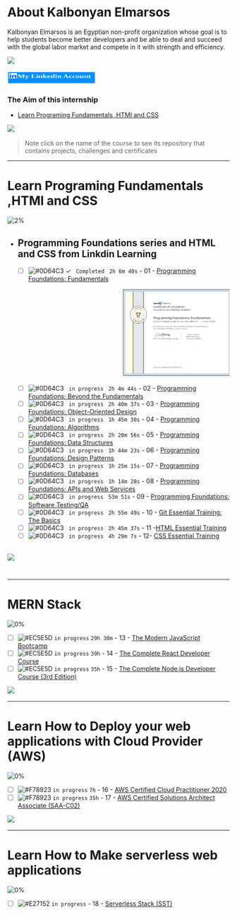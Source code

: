 # About Kalbonyan Elmarsos
 Kalbonyan Elmarsos is an Egyptian non-profit organization whose goal is to help students become better developers and be able to deal and succeed with the global labor market and compete in it with strength and efficiency.
 <br />

 <a target="_blank" href="https://www.linkedin.com/company/%D9%83%D8%A7%D9%84%D8%A8%D9%86%D9%8A%D8%A7%D9%86-%D8%A7%D9%84%D9%85%D8%B1%D8%B5%D9%88%D8%B5/"><img src="https://img.shields.io/badge/-Kalbonyan%20Elmarsos-0077B5?style=for-the-badge&logo=Linkedin&logoColor=white"/></a>

 <a target="_blank" href="https://www.linkedin.com/in/omar-abdelaziz-20598/"><img width="200" height="28" src="my_account.png"/></a>

### The Aim of this internship
- <a href="#Fundamentals">Learn Programing Fundamentals ,HTMl and CSS </a>

<img src="https://img.shields.io/badge/Total%20Number%20Of%20Hours%20For%20All%20Courses-%2B200h-blue">
<br>

> Note click on the name of the course to see its repository that contains projects, challenges and certificates

- - - -
<!-- Fundamentals -->
<span id="Fundamentals"> </span>
# Learn Programing Fundamentals ,HTMl and CSS

![2%](https://progress-bar.dev/2/?title=Done)
<br />
- ## Programming Foundations series and HTML and CSS from Linkdin Learning

    - [ ] ![#0D64C3](https://via.placeholder.com/12/0D64C3/000000?text=+) <span>&#10003;</span> ` Completed` ` 2h 6m 40s` - 01 - [Programming Foundations: Fundamentals](Linkedin-Learning/Programming-Foundation-Fundamentals/)
    <pre>                            <a target="_blank" href="https://www.linkedin.com/feed/update/urn:li:activity:6916735534006505472/"><img width="250" height="200" src="Linkedin_first_certificate.png"/></a></pre>
    - [ ] ![#0D64C3](https://via.placeholder.com/12/0D64C3/000000?text=+) ` in progress` ` 2h 4m 44s` - 02 - [Programming Foundations: Beyond the Fundamentals](Linkedin-Learning/Programming-Foundations-Beyond-Fundamentals)
    - [ ] ![#0D64C3](https://via.placeholder.com/12/0D64C3/000000?text=+) ` in progress` ` 2h 40m 37s` - 03 - [Programming Foundations: Object-Oriented Design](Linkedin-Learning/Programming-Foundation-Object-Oriented-Design/)
    - [ ] ![#0D64C3](https://via.placeholder.com/12/0D64C3/000000?text=+) ` in progress` ` 1h 45m 30s` - 04 - [Programming Foundations: Algorithms](Linkedin-Learning/Programming-Foundations-Algorithms/)
    - [ ] ![#0D64C3](https://via.placeholder.com/12/0D64C3/000000?text=+) ` in progress` ` 2h 20m 56s` - 05 - [Programming Foundations: Data Structures](Linkedin-Learning/Programming-Foundations-Data-Structures/)
    - [ ] ![#0D64C3](https://via.placeholder.com/12/0D64C3/000000?text=+) ` in progress` ` 1h 44m 23s` - 06 - [Programming Foundations: Design Patterns](Linkedin-Learning/Programming-Foundations-Design-Patterns/)
    - [ ] ![#0D64C3](https://via.placeholder.com/12/0D64C3/000000?text=+) ` in progress` ` 1h 25m 15s` - 07 - [Programming Foundations: Databases](Linkedin-Learning/Programming-Foundations-Databases/)
    - [ ] ![#0D64C3](https://via.placeholder.com/12/0D64C3/000000?text=+) ` in progress` ` 1h 14m 28s` - 08 - [Programming Foundations: APIs and Web Services](Linkedin-Learning/Programming-Foundations-APIs-and-Web-Services/)
    - [ ] ![#0D64C3](https://via.placeholder.com/12/0D64C3/000000?text=+) ` in progress` ` 53m 51s` - 09 - [Programming Foundations: Software Testing/QA](Linkedin-Learning/Programming-Foundations-Software-TestingQA/)
    - [ ] ![#0D64C3](https://via.placeholder.com/12/0D64C3/000000?text=+) ` in progress` ` 2h 55m 49s` - 10 - [Git Essential Training: The Basics](Linkedin-Learning/Git-Essential-Training-The-Basics/)
    - [ ] ![#0D64C3](https://via.placeholder.com/12/0D64C3/000000?text=+) ` in progress` ` 2h 45m 37s` - 11 -[HTML Essential Training](Linkedin-Learning/Html-Essential-Training/)
    - [ ] ![#0D64C3](https://via.placeholder.com/12/0D64C3/000000?text=+) ` in progress` ` 4h 29m 7s` - 12- [CSS Essential Training](Linkedin-Learning/CSS-Essential-Training/)
    <br />

<img src="https://img.shields.io/badge/Total%20Number%20Of%20Hours%20For%20This%20Courses-24h27m-blue">

#
- - - -
<!-- MERN -->

<span id="MERN"></span>
# MERN Stack
![0%](https://progress-bar.dev/0/?title=Done)
<br />
- [ ] ![#EC5E5D](https://via.placeholder.com/12/EC5E5D/000000?text=+) `in progress` `29h 30m` - 13 - [The Modern JavaScript Bootcamp](Udemy/The%20Modern%20JavaScript%20Bootcamp/) 
- [ ] ![#EC5E5D](https://via.placeholder.com/12/EC5E5D/000000?text=+) `in progress` `39h` - 14 - [The Complete React Developer Course](Udemy/The%20Complete%20React%20Developer%20Course)
- [ ] ![#EC5E5D](https://via.placeholder.com/12/EC5E5D/000000?text=+) `in progress` `35h` - 15 - [The Complete Node.js Developer Course (3rd Edition)](Udemy/The%20Complete%20Node.js%20Developer%20Course/)

<img src="https://img.shields.io/badge/Total%20Number%20Of%20Hours%20For%20This%20Courses-157h30m-blue">
<br />

- - - -

<!-- AWS -->
<span id="AWS"></span>
# Learn How to Deploy your web applications with Cloud Provider (AWS)
![0%](https://progress-bar.dev/0/?title=Done)
- [ ] ![#F78923](https://via.placeholder.com/12/F78923/000000?text=+) `in progress` `7h` - 16 - [AWS Certified Cloud Practitioner 2020](aGuruCloud/AWS%20Certified%20Cloud%20Practitioner%202020/)
- [ ] ![#F78923](https://via.placeholder.com/12/F78923/000000?text=+) `in progress` `35h` - 17 - [AWS Certified Solutions Architect Associate (SAA-C02)](aGuruCloud/AWS%20Certified%20Solutions%20Architect%20Associate%20(SAA-C02))

<img src="https://img.shields.io/badge/Total%20Number%20Of%20Hours%20For%20This%20Courses-42h-blue">
<br />

- - - -
<!-- serverless -->
<span id="serverless"></span>


# Learn How to Make serverless web applications
![0%](https://progress-bar.dev/0/?title=Done)
- [ ] ![#E27152](https://via.placeholder.com/12/E27152/000000?text=+) `in progress` - 18 - [Serverless Stack (SST)](serverless-stack-project/)
